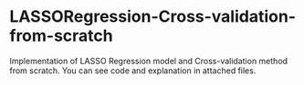 # LASSORegression-Cross-validation-from-scratch
Implementation of LASSO Regression model and Cross-validation method from scratch.
You can see code and explanation in attached files.
